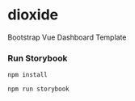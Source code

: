 # dioxide
Bootstrap Vue Dashboard Template

### Run Storybook

```
npm install

npm run storybook
```

